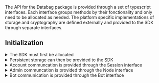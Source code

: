 The API for the Databag package is provided through a set of typescript interfaces. Each interface groups methods by their fonctionality and only need to be allocated as needed. The platform specific implementations of storage and cryptography are defined externally and provided to the SDK through separate interfaces.

## Initialization

<details>
  <summary>The SDK must first be allocated</summary><br>
  
```DatabacgClientSDK(crypto: Crypto | null, log?: Logging)```
</details>

<details>
  <summary>Persistent storage can then be provided to the SDK</summary><br>
  
Mobile apps typically use the SqlStore interface allowing for offline use cases where most of the relational data is stored

```initOfflineStore(sql: SqlStore): Promise<Session | null>```

Browser apps typically use the WebStore interface where minimal session data is stored

```initOnlineStore(web: WebStore): Promise<Session | null>```
</details>

<details>
  <summary>Account communcation is provided through the Session interface</summary><br>

login provides a Session through an account login

```login(handle: string, password: string, node: string, secure: boolean, mfaCode: string | null, params: SessionParams): Promise<Session>```

access provides a Session through token access to an account when password is forgotten

```access(node: string, secure: boolean, token: string, params: SessionParams): Promise<Session>```

create provides a Session to a newly created account

```create(handle: string, password: string, node: string, secure: boolean, token: string | null, params: SessionParams): Promise<Session>```

available returns the number of accounts that can be publically created

```available(node: string, secure: boolean): Promise<number>```

username returns whether the username is available for account creation

```username(name: string, token: string, node: string, secure: boolean): Promise<boolean>```

logout releases the Session interface

```logout(session: Session, all: boolean): Promise<void>```
</details>

<details>
  <summary>Admin communcation is provided through the Node interface</summary><br>

configure allocates the Node interface for the server

```configure(node: string, secure: boolean, token: string, mfaCode: string | null): Promise<Node>```
</details>

<details>
  <summary>Bot communication is provided through the Bot interface</summary><br>

automate allocates the Bot interface for ia specific communication channel

```automate(node: string, secure: boolean, token: string): Promise<Bot>```
</details>
